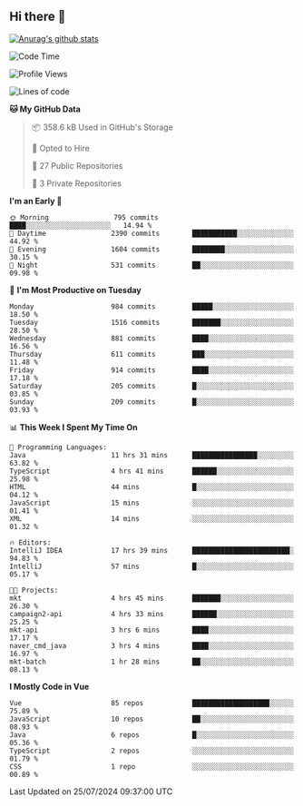 ## Hi there 👋

[![Anurag's github stats](https://github-readme-stats.vercel.app/api?username=Songwonseok)](https://github.com/anuraghazra/github-readme-stats)



<!--START_SECTION:waka-->
![Code Time](http://img.shields.io/badge/Code%20Time-2%2C948%20hrs%206%20mins-blue)

![Profile Views](http://img.shields.io/badge/Profile%20Views-0-blue)

![Lines of code](https://img.shields.io/badge/From%20Hello%20World%20I%27ve%20Written-34.8%20million%20lines%20of%20code-blue)

**🐱 My GitHub Data** 

> 📦 358.6 kB Used in GitHub's Storage 
 > 
> 💼 Opted to Hire
 > 
> 📜 27 Public Repositories 
 > 
> 🔑 3 Private Repositories 
 > 
**I'm an Early 🐤** 

```text
🌞 Morning                795 commits         ████░░░░░░░░░░░░░░░░░░░░░   14.94 % 
🌆 Daytime                2390 commits        ███████████░░░░░░░░░░░░░░   44.92 % 
🌃 Evening                1604 commits        ████████░░░░░░░░░░░░░░░░░   30.15 % 
🌙 Night                  531 commits         ██░░░░░░░░░░░░░░░░░░░░░░░   09.98 % 
```
📅 **I'm Most Productive on Tuesday** 

```text
Monday                   984 commits         █████░░░░░░░░░░░░░░░░░░░░   18.50 % 
Tuesday                  1516 commits        ███████░░░░░░░░░░░░░░░░░░   28.50 % 
Wednesday                881 commits         ████░░░░░░░░░░░░░░░░░░░░░   16.56 % 
Thursday                 611 commits         ███░░░░░░░░░░░░░░░░░░░░░░   11.48 % 
Friday                   914 commits         ████░░░░░░░░░░░░░░░░░░░░░   17.18 % 
Saturday                 205 commits         █░░░░░░░░░░░░░░░░░░░░░░░░   03.85 % 
Sunday                   209 commits         █░░░░░░░░░░░░░░░░░░░░░░░░   03.93 % 
```


📊 **This Week I Spent My Time On** 

```text
💬 Programming Languages: 
Java                     11 hrs 31 mins      ████████████████░░░░░░░░░   63.82 % 
TypeScript               4 hrs 41 mins       ██████░░░░░░░░░░░░░░░░░░░   25.98 % 
HTML                     44 mins             █░░░░░░░░░░░░░░░░░░░░░░░░   04.12 % 
JavaScript               15 mins             ░░░░░░░░░░░░░░░░░░░░░░░░░   01.41 % 
XML                      14 mins             ░░░░░░░░░░░░░░░░░░░░░░░░░   01.32 % 

🔥 Editors: 
IntelliJ IDEA            17 hrs 39 mins      ████████████████████████░   94.83 % 
IntelliJ                 57 mins             █░░░░░░░░░░░░░░░░░░░░░░░░   05.17 % 

🐱‍💻 Projects: 
mkt                      4 hrs 45 mins       ███████░░░░░░░░░░░░░░░░░░   26.30 % 
campaign2-api            4 hrs 33 mins       ██████░░░░░░░░░░░░░░░░░░░   25.25 % 
mkt-api                  3 hrs 6 mins        ████░░░░░░░░░░░░░░░░░░░░░   17.17 % 
naver_cmd_java           3 hrs 4 mins        ████░░░░░░░░░░░░░░░░░░░░░   16.97 % 
mkt-batch                1 hr 28 mins        ██░░░░░░░░░░░░░░░░░░░░░░░   08.13 % 
```

**I Mostly Code in Vue** 

```text
Vue                      85 repos            ███████████████████░░░░░░   75.89 % 
JavaScript               10 repos            ██░░░░░░░░░░░░░░░░░░░░░░░   08.93 % 
Java                     6 repos             █░░░░░░░░░░░░░░░░░░░░░░░░   05.36 % 
TypeScript               2 repos             ░░░░░░░░░░░░░░░░░░░░░░░░░   01.79 % 
CSS                      1 repo              ░░░░░░░░░░░░░░░░░░░░░░░░░   00.89 % 
```




 Last Updated on 25/07/2024 09:37:00 UTC
<!--END_SECTION:waka-->
